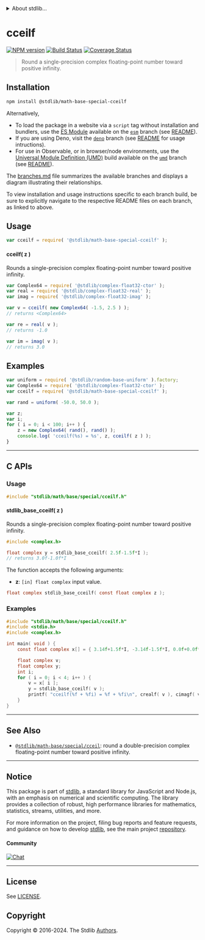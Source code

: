 <!--

@license Apache-2.0

Copyright (c) 2021 The Stdlib Authors.

Licensed under the Apache License, Version 2.0 (the "License");
you may not use this file except in compliance with the License.
You may obtain a copy of the License at

   http://www.apache.org/licenses/LICENSE-2.0

Unless required by applicable law or agreed to in writing, software
distributed under the License is distributed on an "AS IS" BASIS,
WITHOUT WARRANTIES OR CONDITIONS OF ANY KIND, either express or implied.
See the License for the specific language governing permissions and
limitations under the License.

-->


<details>
  <summary>
    About stdlib...
  </summary>
  <p>We believe in a future in which the web is a preferred environment for numerical computation. To help realize this future, we've built stdlib. stdlib is a standard library, with an emphasis on numerical and scientific computation, written in JavaScript (and C) for execution in browsers and in Node.js.</p>
  <p>The library is fully decomposable, being architected in such a way that you can swap out and mix and match APIs and functionality to cater to your exact preferences and use cases.</p>
  <p>When you use stdlib, you can be absolutely certain that you are using the most thorough, rigorous, well-written, studied, documented, tested, measured, and high-quality code out there.</p>
  <p>To join us in bringing numerical computing to the web, get started by checking us out on <a href="https://github.com/stdlib-js/stdlib">GitHub</a>, and please consider <a href="https://opencollective.com/stdlib">financially supporting stdlib</a>. We greatly appreciate your continued support!</p>
</details>

# cceilf

[![NPM version][npm-image]][npm-url] [![Build Status][test-image]][test-url] [![Coverage Status][coverage-image]][coverage-url] <!-- [![dependencies][dependencies-image]][dependencies-url] -->

> Round a single-precision complex floating-point number toward positive infinity.

<section class="installation">

## Installation

```bash
npm install @stdlib/math-base-special-cceilf
```

Alternatively,

-   To load the package in a website via a `script` tag without installation and bundlers, use the [ES Module][es-module] available on the [`esm`][esm-url] branch (see [README][esm-readme]).
-   If you are using Deno, visit the [`deno`][deno-url] branch (see [README][deno-readme] for usage intructions).
-   For use in Observable, or in browser/node environments, use the [Universal Module Definition (UMD)][umd] build available on the [`umd`][umd-url] branch (see [README][umd-readme]).

The [branches.md][branches-url] file summarizes the available branches and displays a diagram illustrating their relationships.

To view installation and usage instructions specific to each branch build, be sure to explicitly navigate to the respective README files on each branch, as linked to above.

</section>

<section class="usage">

## Usage

```javascript
var cceilf = require( '@stdlib/math-base-special-cceilf' );
```

#### cceilf( z )

Rounds a single-precision complex floating-point number toward positive infinity.

```javascript
var Complex64 = require( '@stdlib/complex-float32-ctor' );
var real = require( '@stdlib/complex-float32-real' );
var imag = require( '@stdlib/complex-float32-imag' );

var v = cceilf( new Complex64( -1.5, 2.5 ) );
// returns <Complex64>

var re = real( v );
// returns -1.0

var im = imag( v );
// returns 3.0
```

</section>

<!-- /.usage -->

<section class="examples">

## Examples

<!-- eslint no-undef: "error" -->

```javascript
var uniform = require( '@stdlib/random-base-uniform' ).factory;
var Complex64 = require( '@stdlib/complex-float32-ctor' );
var cceilf = require( '@stdlib/math-base-special-cceilf' );

var rand = uniform( -50.0, 50.0 );

var z;
var i;
for ( i = 0; i < 100; i++ ) {
    z = new Complex64( rand(), rand() );
    console.log( 'cceilf(%s) = %s', z, cceilf( z ) );
}
```

</section>

<!-- /.examples -->

<!-- C interface documentation. -->

* * *

<section class="c">

## C APIs

<!-- Section to include introductory text. Make sure to keep an empty line after the intro `section` element and another before the `/section` close. -->

<section class="intro">

</section>

<!-- /.intro -->

<!-- C usage documentation. -->

<section class="usage">

### Usage

```c
#include "stdlib/math/base/special/cceilf.h"
```

#### stdlib_base_cceilf( z )

Rounds a single-precision complex floating-point number toward positive infinity.

```c
#include <complex.h>

float complex y = stdlib_base_cceilf( 2.5f-1.5f*I );
// returns 3.0f-1.0f*I
```

The function accepts the following arguments:

-   **z**: `[in] float complex` input value.

```c
float complex stdlib_base_cceilf( const float complex z );
```

</section>

<!-- /.usage -->

<!-- C API usage notes. Make sure to keep an empty line after the `section` element and another before the `/section` close. -->

<section class="notes">

</section>

<!-- /.notes -->

<!-- C API usage examples. -->

<section class="examples">

### Examples

```c
#include "stdlib/math/base/special/cceilf.h"
#include <stdio.h>
#include <complex.h>

int main( void ) {
    const float complex x[] = { 3.14f+1.5f*I, -3.14f-1.5f*I, 0.0f+0.0f*I, 0.0f/0.0f+0.0f/0.0f*I };

    float complex v;
    float complex y;
    int i;
    for ( i = 0; i < 4; i++ ) {
        v = x[ i ];
        y = stdlib_base_cceilf( v );
        printf( "cceilf(%f + %fi) = %f + %fi\n", crealf( v ), cimagf( v ), crealf( y ), cimagf( y ) );
    }
}
```

</section>

<!-- /.examples -->

</section>

<!-- /.c -->

<!-- Section for related `stdlib` packages. Do not manually edit this section, as it is automatically populated. -->

<section class="related">

* * *

## See Also

-   <span class="package-name">[`@stdlib/math-base/special/cceil`][@stdlib/math/base/special/cceil]</span><span class="delimiter">: </span><span class="description">round a double-precision complex floating-point number toward positive infinity.</span>

</section>

<!-- /.related -->

<!-- Section for all links. Make sure to keep an empty line after the `section` element and another before the `/section` close. -->


<section class="main-repo" >

* * *

## Notice

This package is part of [stdlib][stdlib], a standard library for JavaScript and Node.js, with an emphasis on numerical and scientific computing. The library provides a collection of robust, high performance libraries for mathematics, statistics, streams, utilities, and more.

For more information on the project, filing bug reports and feature requests, and guidance on how to develop [stdlib][stdlib], see the main project [repository][stdlib].

#### Community

[![Chat][chat-image]][chat-url]

---

## License

See [LICENSE][stdlib-license].


## Copyright

Copyright &copy; 2016-2024. The Stdlib [Authors][stdlib-authors].

</section>

<!-- /.stdlib -->

<!-- Section for all links. Make sure to keep an empty line after the `section` element and another before the `/section` close. -->

<section class="links">

[npm-image]: http://img.shields.io/npm/v/@stdlib/math-base-special-cceilf.svg
[npm-url]: https://npmjs.org/package/@stdlib/math-base-special-cceilf

[test-image]: https://github.com/stdlib-js/math-base-special-cceilf/actions/workflows/test.yml/badge.svg?branch=v0.2.2
[test-url]: https://github.com/stdlib-js/math-base-special-cceilf/actions/workflows/test.yml?query=branch:v0.2.2

[coverage-image]: https://img.shields.io/codecov/c/github/stdlib-js/math-base-special-cceilf/main.svg
[coverage-url]: https://codecov.io/github/stdlib-js/math-base-special-cceilf?branch=main

<!--

[dependencies-image]: https://img.shields.io/david/stdlib-js/math-base-special-cceilf.svg
[dependencies-url]: https://david-dm.org/stdlib-js/math-base-special-cceilf/main

-->

[chat-image]: https://img.shields.io/gitter/room/stdlib-js/stdlib.svg
[chat-url]: https://app.gitter.im/#/room/#stdlib-js_stdlib:gitter.im

[stdlib]: https://github.com/stdlib-js/stdlib

[stdlib-authors]: https://github.com/stdlib-js/stdlib/graphs/contributors

[umd]: https://github.com/umdjs/umd
[es-module]: https://developer.mozilla.org/en-US/docs/Web/JavaScript/Guide/Modules

[deno-url]: https://github.com/stdlib-js/math-base-special-cceilf/tree/deno
[deno-readme]: https://github.com/stdlib-js/math-base-special-cceilf/blob/deno/README.md
[umd-url]: https://github.com/stdlib-js/math-base-special-cceilf/tree/umd
[umd-readme]: https://github.com/stdlib-js/math-base-special-cceilf/blob/umd/README.md
[esm-url]: https://github.com/stdlib-js/math-base-special-cceilf/tree/esm
[esm-readme]: https://github.com/stdlib-js/math-base-special-cceilf/blob/esm/README.md
[branches-url]: https://github.com/stdlib-js/math-base-special-cceilf/blob/main/branches.md

[stdlib-license]: https://raw.githubusercontent.com/stdlib-js/math-base-special-cceilf/main/LICENSE

<!-- <related-links> -->

[@stdlib/math/base/special/cceil]: https://github.com/stdlib-js/math-base-special-cceil

<!-- </related-links> -->

</section>

<!-- /.links -->
